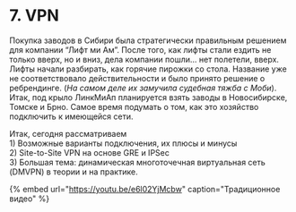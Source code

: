 # 7. VPN

Покупка заводов в Сибири была стратегически правильным решением для компании “Лифт ми Ам”. После того, как лифты стали ездить не только вверх, но и вниз, дела компании пошли… нет полетели, вверх. Лифты начали разбирать, как горячие пирожки со стола. Название уже не соответствовало действительности и было принято решение о ребрендинге. \(_На самом деле их замучила судебная тяжба с Моби_\).  
Итак, под крыло ЛинкМиАп планируется взять заводы в Новосибирске, Томске и Брно. Самое время подумать о том, как это хозяйство подключить к имеющейся сети.

Итак, сегодня рассматриваем  
1\) Возможные варианты подключения, их плюсы и минусы  
2\) Site-to-Site VPN на основе GRE и IPSec  
3\) Большая тема: динамическая многоточечная виртуальная сеть \(DMVPN\) в теории и на практике.

{% embed url="https://youtu.be/e6l02YjMcbw" caption="Традиционное видео" %}

